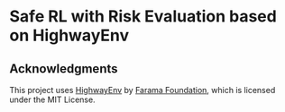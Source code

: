 # Safe RL with Risk Evaluation based on HighwayEnv

## Acknowledgments
This project uses [HighwayEnv](https://github.com/Farama-Foundation/HighwayEnv) by [Farama Foundation](https://github.com/Farama-Foundation), which is licensed under the MIT License.
